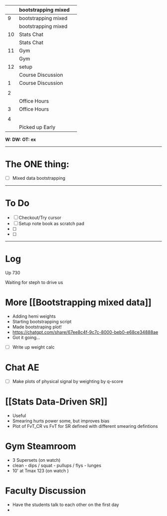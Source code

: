 
|     | bootstrapping mixed |     |
| --- | ------------------- | --- |
| 9   | bootstrapping mixed |     |
|     | bootstrapping mixed |     |
| 10  | Stats Chat          |     |
|     | Stats Chat          |     |
| 11  | Gym                 |     |
|     | Gym                 |     |
| 12  | setup               |     |
|     | Course Discussion   |     |
| 1   | Course Discussion   |     |
|     |                     |     |
| 2   |                     |     |
|     | Office Hours        |     |
| 3   | Office Hours        |     |
|     |                     |     |
| 4   |                     |     |
|     | Picked up Early     |     |

**W:**
**DW:**
**OT:**
**ex** 

---
# The ONE thing: 
- [ ] Mixed data bootstrapping

---
# To Do

- [ ] Checkout/Try cursor 
- [ ] Setup note book as scratch pad
- [ ] 
- [ ] 

---

# Log

Up 730

Waiting for steph to drive us

# More [[Bootstrapping mixed data]]
- Adding hemi weights
- Starting bootstrapping script
- Made bootstraping plot! 
- https://chatgpt.com/share/67ee8c4f-9c7c-8000-beb0-e68ce34888ae
- Got it going...
- [ ] Write up weight calc

# Chat AE
- [ ] Make plots of physical signal by weighting by q-score

# [[Stats Data-Driven SR]]
- Useful
- Smearing hurts power some, but improves bias
- Plot of FvT_CR vs FvT for SR defined with different smearing defintions

# Gym Steamroom
- 3 Supersets (on watch)
- clean - dips / squat - pullups / flys - lunges 
- 10' at Tmax 123  (on watch )

# Faculty Discussion
- Have the students talk to each other on the first day
- 